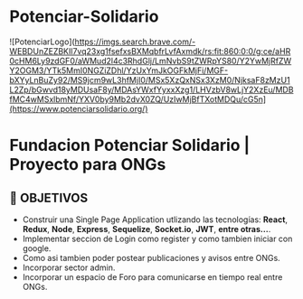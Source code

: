 # Potenciar-Solidario

![PotenciarLogo](https://imgs.search.brave.com/-WEBDUnZEZBKIl7vq23xg1fsefxsBXMqbfrLvfAxmdk/rs:fit:860:0:0/g:ce/aHR0cHM6Ly9zdGF0/aWMud2l4c3RhdGlj/LmNvbS9tZWRpYS80/Y2YwMjRfZWY2OGM3/YTk5MmI0NGZiZDhl/YzUxYmJkOGFkMjFi/MGF-bXYyLnBuZy92/MS9jcm9wL3hfMjI0/MSx5XzQxNSx3XzM0/NjksaF8zMzU1L2Zp/bGwvd18yMDUsaF8y/MDAsYWxfYyxxXzg1/LHVzbV8wLjY2XzEu/MDBfMC4wMSxlbmNf/YXV0by9Mb2dvX0ZQ/UzIwMjBfTXotMDQu/cG5n](https://www.potenciarsolidario.org/)

# **Fundacion Potenciar Solidario** | Proyecto para ONGs

## **📌 OBJETIVOS**

-  Construir una Single Page Application utlizando las tecnologías: **React**, **Redux**, **Node**, **Express**, **Sequelize**, **Socket.io**, **JWT**, **entre otras...**.
-  Implementar seccion de Login como register y como tambien iniciar con google.
-  Como asi tambien poder postear publicaciones y avisos entre ONGs.
-  Incorporar sector admin.
-  Incorporar un espacio de Foro para comunicarse en tiempo real entre ONGs.


<br />

